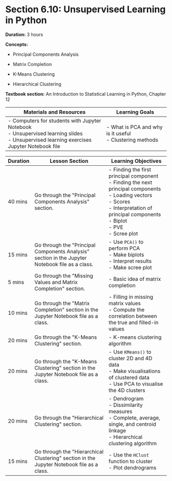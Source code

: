 # Section 6.10: Unsupervised Learning in Python

**Duration:** 3 hours

**Concepts:**

-   Principal Components Analysis

-   Matrix Completion

-   K-Means Clustering

-   Hierarchical Clustering

**Textbook section:** An Introduction to Statistical Learning in Python,
Chapter 12

| **Materials and Resources** | **Learning Goals** |
|-----------------------------|--------------------|
| - Computers for students with Jupyter Notebook<br>- Unsupervised learning slides<br>- Unsupervised learning exercises Jupyter Notebook file | - What is PCA and why is it useful<br>- Clustering methods |


**Duration** | **Lesson Section** | **Learning Objectives**
-------------|--------------------|-----------------------
40 mins | Go through the "Principal Components Analysis" section. | - Finding the first principal component<br>- Finding the next principal components<br>- Loading vectors<br>- Scores<br>- Interpretation of principal components<br>- Biplot<br>- PVE<br>- Scree plot
15 mins | Go through the "Principal Components Analysis" section in the Jupyter Notebook file as a class. | - Use `PCA()` to perform PCA<br>- Make biplots<br>- Interpret results<br>- Make scree plot
5 mins | Go through the "Missing Values and Matrix Completion" section. | - Basic idea of matrix completion
10 mins | Go through the "Matrix Completion" section in the Jupyter Notebook file as a class. | - Filling in missing matrix values<br>- Compute the correlation between the true and filled-in values
20 mins | Go through the "K-Means Clustering" section. | - K-means clustering algorithm
20 mins | Go through the "K-Means Clustering" section in the Jupyter Notebook file as a class. | - Use `KMeans()` to cluster 2D and 4D data<br>- Make visualisations of clustered data<br>- Use PCA to visualise the 4D clusters
20 mins | Go through the "Hierarchical Clustering" section. | - Dendrogram<br>- Dissimilarity measures<br>- Complete, average, single, and centroid linkage<br>- Hierarchical clustering algorithm
15 mins | Go through the "Hierarchical Clustering" section in the Jupyter Notebook file as a class. | - Use the `HClust` function to cluster<br>- Plot dendrograms
